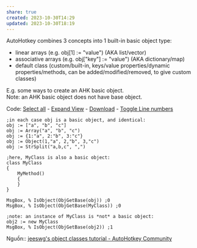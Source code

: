 ```yaml
---
share: true
created: 2023-10-30T14:29
updated: 2023-10-30T18:19
---
```

  
AutoHotkey combines 3 concepts into 1 built-in basic object type:  
- linear arrays (e.g. obj[1] := "value") (AKA list/vector)  
- associative arrays (e.g. obj["key"] := "value") (AKA dictionary/map)  
- default class (custom/built-in, keys/value properties/dynamic properties/methods, can be added/modified/removed, to give custom classes)  
  
E.g. some ways to create an AHK basic object.  
Note: an AHK basic object does not have base object.

Code: [Select all](https://www.autohotkey.com/boards/viewtopic.php?f=7&t=54588#) - [Expand View](https://www.autohotkey.com/boards/viewtopic.php?f=7&t=54588#) - [Download](https://www.autohotkey.com/boards/viewtopic.php?f=7&t=54588# "download Untitled.ahk") - [Toggle Line numbers](https://www.autohotkey.com/boards/viewtopic.php?f=7&t=54588# "Toggle Line numbers")

```autohotkey
;in each case obj is a basic object, and identical:
obj := ["a", "b", "c"]
obj := Array("a", "b", "c")
obj := {1:"a", 2:"b", 3:"c"}
obj := Object(1,"a", 2,"b", 3,"c")
obj := StrSplit("a,b,c", ",")

;here, MyClass is also a basic object:
class MyClass
{
	MyMethod()
	{
	}
}

MsgBox, % IsObject(ObjGetBase(obj)) ;0
MsgBox, % IsObject(ObjGetBase(MyClass)) ;0

;note: an instance of MyClass is *not* a basic object:
obj2 := new MyClass
MsgBox, % IsObject(ObjGetBase(obj2)) ;1
```

Nguồn:: [jeeswg's object classes tutorial - AutoHotkey Community](https://www.autohotkey.com/boards/viewtopic.php?f=7&t=54588)
